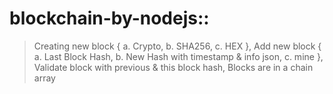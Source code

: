 # blockchain-by-nodejs::
> Creating new block
   {
     a. Crypto, 
     b. SHA256, 
     c. HEX
   }, 
> Add new block
   {
     a. Last Block Hash, 
     b. New Hash with timestamp & info json, 
     c. mine
   }, 
> Validate block with previous & this block hash, 
> Blocks are in a chain array
